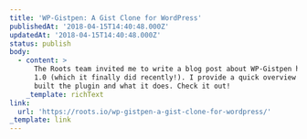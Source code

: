 ```yaml
---
title: 'WP-Gistpen: A Gist Clone for WordPress'
publishedAt: '2018-04-15T14:40:48.000Z'
updatedAt: '2018-04-15T14:40:48.000Z'
status: publish
body:
  - content: >
      The Roots team invited me to write a blog post about WP-Gistpen hitting
      1.0 (which it finally did recently!). I provide a quick overview of why I
      built the plugin and what it does. Check it out!
    _template: richText
link:
  url: 'https://roots.io/wp-gistpen-a-gist-clone-for-wordpress/'
_template: link
---
```


